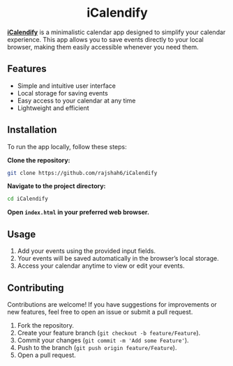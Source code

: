 <div align="center">

# iCalendify

</div>

[**iCalendify**](https://icalendify.vercel.app/) is a minimalistic calendar app designed to simplify your calendar experience. This app allows you to save events directly to your local browser, making them easily accessible whenever you need them.

## Features

- Simple and intuitive user interface
- Local storage for saving events
- Easy access to your calendar at any time
- Lightweight and efficient

## Installation

To run the app locally, follow these steps:

**Clone the repository:**

 ```bash
 git clone https://github.com/rajshah6/iCalendify
```

**Navigate to the project directory:**
```bash
cd iCalendify
```

**Open `index.html` in your preferred web browser.**

## Usage

1. Add your events using the provided input fields.
2. Your events will be saved automatically in the browser’s local storage.
3. Access your calendar anytime to view or edit your events.

## Contributing

Contributions are welcome! If you have suggestions for improvements or new features, feel free to open an issue or submit a pull request.

1. Fork the repository.
2. Create your feature branch (`git checkout -b feature/Feature`).
3. Commit your changes (`git commit -m 'Add some Feature'`).
4. Push to the branch (`git push origin feature/Feature`).
5. Open a pull request.
